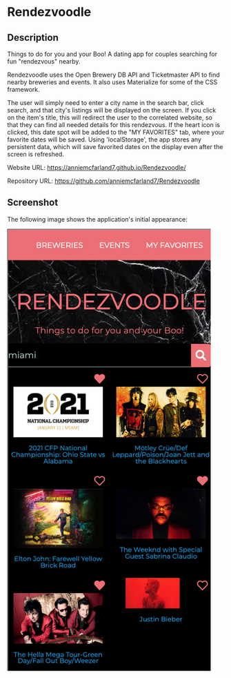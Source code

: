# Rendezvoodle

## Description 

Things to do for you and your Boo! A dating app for couples searching for fun "rendezvous" nearby.

Rendezvoodle uses the Open Brewery DB API and Ticketmaster API to find nearby breweries and events. It also uses Materialize for some of the CSS framework.

The user will simply need to enter a city name in the search bar, click search, and that city's listings will be displayed on the screen. If you click on the item's title, this will redirect the user to the correlated website, so that they can find all needed details for this rendezvous. If the heart icon is clicked, this date spot will be added to the "MY FAVORITES" tab, where your favorite dates will be saved. Using 'localStorage', the app stores any persistent data, which will save favorited dates on the display even after the screen is refreshed.

Website URL: https://anniemcfarland7.github.io/Rendezvoodle/

Repository URL: https://github.com/anniemcfarland7/Rendezvoodle

## Screenshot 

The following image shows the application's initial appearance:

![Web Screenshot](./assets/screenshot.png)
